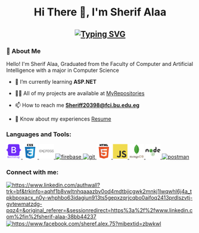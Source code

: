 <h1 align="center">Hi There 👋, I'm Sherif Alaa</h1>
<h2 align="center"><a href="https://git.io/typing-svg"><img src="https://readme-typing-svg.demolab.com?font=Fira+Code&weight=900&size=24&pause=1000&color=F70000&random=false&width=435&lines=Full+Stack+Developer;Wait+For+More+Projects" alt="Typing SVG" /></a></h2>

<h3 align="left">🚀 About Me</h3>
<p align="left">Hello! I'm Sherif Alaa, Graduated from the Faculty of Computer and Artificial Intelligence with a major in Computer Science</p>

- 🌱 I’m currently learning **ASP.NET**

- 👨‍💻 All of my projects are available at [MyRepositories](https://github.com/Sh6rif?tab=repositories)

- 📫 How to reach me **Sheriff20398@fci.bu.edu.eg**

- 📄 Know about my experiences [Resume](https://drive.google.com/file/d/1VlsdgLC57jQ2HVtmNOUI2BnPM8aGJq4l/view?usp=drivesdk)

<h3 align="left">Languages and Tools:</h3>
<p align="left"> <a href="https://getbootstrap.com" target="_blank" rel="noreferrer"> <img src="https://raw.githubusercontent.com/devicons/devicon/master/icons/bootstrap/bootstrap-plain-wordmark.svg" alt="bootstrap" width="40" height="40"/> </a> <a href="https://www.w3schools.com/css/" target="_blank" rel="noreferrer"> <img src="https://raw.githubusercontent.com/devicons/devicon/master/icons/css3/css3-original-wordmark.svg" alt="css3" width="40" height="40"/> </a> <a href="https://expressjs.com" target="_blank" rel="noreferrer"> <img src="https://raw.githubusercontent.com/devicons/devicon/master/icons/express/express-original-wordmark.svg" alt="express" width="40" height="40"/> </a> <a href="https://firebase.google.com/" target="_blank" rel="noreferrer"> <img src="https://www.vectorlogo.zone/logos/firebase/firebase-icon.svg" alt="firebase" width="40" height="40"/> </a> <a href="https://git-scm.com/" target="_blank" rel="noreferrer"> <img src="https://www.vectorlogo.zone/logos/git-scm/git-scm-icon.svg" alt="git" width="40" height="40"/> </a> <a href="https://www.w3.org/html/" target="_blank" rel="noreferrer"> <img src="https://raw.githubusercontent.com/devicons/devicon/master/icons/html5/html5-original-wordmark.svg" alt="html5" width="40" height="40"/> </a> <a href="https://developer.mozilla.org/en-US/docs/Web/JavaScript" target="_blank" rel="noreferrer"> <img src="https://raw.githubusercontent.com/devicons/devicon/master/icons/javascript/javascript-original.svg" alt="javascript" width="40" height="40"/> </a> <a href="https://www.mongodb.com/" target="_blank" rel="noreferrer"> <img src="https://raw.githubusercontent.com/devicons/devicon/master/icons/mongodb/mongodb-original-wordmark.svg" alt="mongodb" width="40" height="40"/> </a> <a href="https://nodejs.org" target="_blank" rel="noreferrer"> <img src="https://raw.githubusercontent.com/devicons/devicon/master/icons/nodejs/nodejs-original-wordmark.svg" alt="nodejs" width="40" height="40"/> </a> <a href="https://postman.com" target="_blank" rel="noreferrer"> <img src="https://www.vectorlogo.zone/logos/getpostman/getpostman-icon.svg" alt="postman" width="40" height="40"/> </a> </p>

<h3 align="left">Connect with me:</h3>
<p align="left">
<a href="https://linkedin.com/in/https://www.linkedin.com/authwall?trk=bf&trkinfo=aqhf1b8vwltnhqaaazbv0od4mdtbjicgwk2mnkj1lwqwhl6j4a_tpkbpoxacx_n0y-whphbo63idagiun913ts5gepxzqrjcqbo0aifoq2413prdlszvtj-gvtewmatzdg-pqz4=&original_referer=&sessionredirect=https%3a%2f%2fwww.linkedin.com%2fin%2fsherif-alaa-38bb44237" target="blank"><img align="center" src="https://raw.githubusercontent.com/rahuldkjain/github-profile-readme-generator/master/src/images/icons/Social/linked-in-alt.svg" alt="https://www.linkedin.com/authwall?trk=bf&trkinfo=aqhf1b8vwltnhqaaazbv0od4mdtbjicgwk2mnkj1lwqwhl6j4a_tpkbpoxacx_n0y-whphbo63idagiun913ts5gepxzqrjcqbo0aifoq2413prdlszvtj-gvtewmatzdg-pqz4=&original_referer=&sessionredirect=https%3a%2f%2fwww.linkedin.com%2fin%2fsherif-alaa-38bb44237" height="30" width="40" /></a>
<a href="https://fb.com/https://www.facebook.com/sheref.alex.75?mibextid=zbwkwl" target="blank"><img align="center" src="https://raw.githubusercontent.com/rahuldkjain/github-profile-readme-generator/master/src/images/icons/Social/facebook.svg" alt="https://www.facebook.com/sheref.alex.75?mibextid=zbwkwl" height="30" width="40" /></a>
</p>
